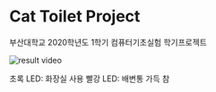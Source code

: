 Cat Toilet Project
==================
부산대학교 2020학년도 1학기 컴퓨터기초실험 학기프로젝트

![result video](info/result.webp)

초록 LED: 화장실 사용
빨강 LED: 배변통 가득 참